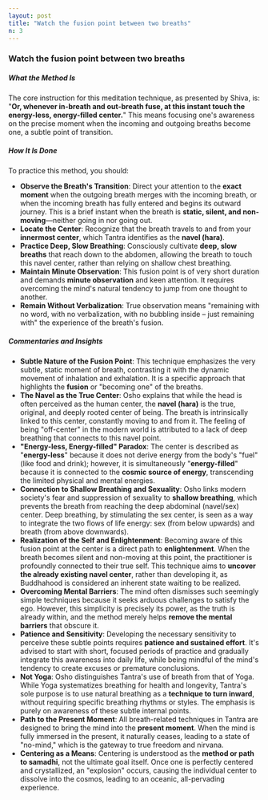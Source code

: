 ```yaml
---
layout: post
title: "Watch the fusion point between two breaths"
n: 3
---
```

### Watch the fusion point between two breaths

##### What the Method Is
The core instruction for this meditation technique, as presented by Shiva, is: "**Or, whenever in-breath and out-breath fuse, at this instant touch the energy-less, energy-filled center.**" This means focusing one's awareness on the precise moment when the incoming and outgoing breaths become one, a subtle point of transition.

##### How It Is Done
To practice this method, you should:
*   **Observe the Breath's Transition**: Direct your attention to the **exact moment** when the outgoing breath merges with the incoming breath, or when the incoming breath has fully entered and begins its outward journey. This is a brief instant when the breath is **static, silent, and non-moving**—neither going in nor going out.
*   **Locate the Center**: Recognize that the breath travels to and from your **innermost center**, which Tantra identifies as the **navel (hara)**.
*   **Practice Deep, Slow Breathing**: Consciously cultivate **deep, slow breaths** that reach down to the abdomen, allowing the breath to touch this navel center, rather than relying on shallow chest breathing.
*   **Maintain Minute Observation**: This fusion point is of very short duration and demands **minute observation** and keen attention. It requires overcoming the mind's natural tendency to jump from one thought to another.
*   **Remain Without Verbalization**: True observation means "remaining with no word, with no verbalization, with no bubbling inside – just remaining with" the experience of the breath's fusion.

##### Commentaries and Insights
*   **Subtle Nature of the Fusion Point**: This technique emphasizes the very subtle, static moment of breath, contrasting it with the dynamic movement of inhalation and exhalation. It is a specific approach that highlights the **fusion** or "becoming one" of the breaths.
*   **The Navel as the True Center**: Osho explains that while the head is often perceived as the human center, the **navel (hara)** is the true, original, and deeply rooted center of being. The breath is intrinsically linked to this center, constantly moving to and from it. The feeling of being "off-center" in the modern world is attributed to a lack of deep breathing that connects to this navel point.
*   **"Energy-less, Energy-filled" Paradox**: The center is described as "**energy-less**" because it does not derive energy from the body's "fuel" (like food and drink); however, it is simultaneously "**energy-filled**" because it is connected to the **cosmic source of energy**, transcending the limited physical and mental energies.
*   **Connection to Shallow Breathing and Sexuality**: Osho links modern society's fear and suppression of sexuality to **shallow breathing**, which prevents the breath from reaching the deep abdominal (navel/sex) center. Deep breathing, by stimulating the sex center, is seen as a way to integrate the two flows of life energy: sex (from below upwards) and breath (from above downwards).
*   **Realization of the Self and Enlightenment**: Becoming aware of this fusion point at the center is a direct path to **enlightenment**. When the breath becomes silent and non-moving at this point, the practitioner is profoundly connected to their true self. This technique aims to **uncover the already existing navel center**, rather than developing it, as Buddhahood is considered an inherent state waiting to be realized.
*   **Overcoming Mental Barriers**: The mind often dismisses such seemingly simple techniques because it seeks arduous challenges to satisfy the ego. However, this simplicity is precisely its power, as the truth is already within, and the method merely helps **remove the mental barriers** that obscure it.
*   **Patience and Sensitivity**: Developing the necessary sensitivity to perceive these subtle points requires **patience and sustained effort**. It's advised to start with short, focused periods of practice and gradually integrate this awareness into daily life, while being mindful of the mind's tendency to create excuses or premature conclusions.
*   **Not Yoga**: Osho distinguishes Tantra's use of breath from that of Yoga. While Yoga systematizes breathing for health and longevity, Tantra's sole purpose is to use natural breathing as a **technique to turn inward**, without requiring specific breathing rhythms or styles. The emphasis is purely on awareness of these subtle internal points.
*   **Path to the Present Moment**: All breath-related techniques in Tantra are designed to bring the mind into the **present moment**. When the mind is fully immersed in the present, it naturally ceases, leading to a state of "no-mind," which is the gateway to true freedom and nirvana.
*   **Centering as a Means**: Centering is understood as the **method or path to samadhi**, not the ultimate goal itself. Once one is perfectly centered and crystallized, an "explosion" occurs, causing the individual center to dissolve into the cosmos, leading to an oceanic, all-pervading experience.